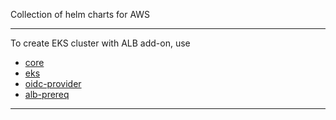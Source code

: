 Collection of helm charts for AWS

----

To create EKS cluster with ALB add-on, use

* [core](./core)
* [eks](./eks)
* [oidc-provider](./oidc-provider)
* [alb-prereq](./alb-prereq)

----
